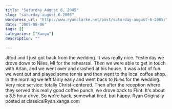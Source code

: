 ```yaml
---
title: "Saturday August 6, 2005"
slug: "saturday-august-6-2005"
wordpress_url: "http://www.ryanclarke.net/post/saturday-august-6-2005/"
date: "2005-08-06"
tags: []
categories: ["Xanga"]
description: ""

---
```


JRod and I just got back from the wedding. It was really nice. Yesterday we drove down to Niles, MI for the rehearsal. Then we were able to get in touch with Arlan, and we went over and crashed at his house. It was a lot of fun. we went out and played some tennis and then went to the local coffee shop. In the morning we left fairly early and went back to Niles for the wedding. Very nice service: totally Christ-centered. Then after the reception where they served this really good coffee punch, we drove back to Flint. It's about a 3.5 hour drive. So we're back, somewhat tired, but happy.
 Ryan
Originally posted at classicalRyan.xanga.com
